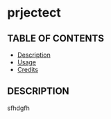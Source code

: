 
  
# prjectect

## TABLE OF CONTENTS

* [Description](#description)
* [Usage](#usage)
* [Credits](#credits)


## DESCRIPTION

sfhdgfh


